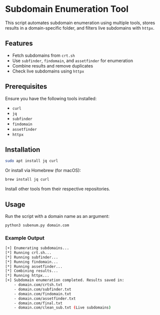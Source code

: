 # Subdomain Enumeration Tool

This script automates subdomain enumeration using multiple tools, stores results in a domain-specific folder, and filters live subdomains with `httpx`.

## Features
- Fetch subdomains from `crt.sh`
- Use `subfinder`, `findomain`, and `assetfinder` for enumeration
- Combine results and remove duplicates
- Check live subdomains using `httpx`

## Prerequisites
Ensure you have the following tools installed:
- `curl`
- `jq`
- `subfinder`
- `findomain`
- `assetfinder`
- `httpx`

## Installation
```sh
sudo apt install jq curl
```
Or install via Homebrew (for macOS):
```sh
brew install jq curl
```
Install other tools from their respective repositories.

## Usage
Run the script with a domain name as an argument:
```sh
python3 subenum.py domain.com
```

### Example Output
```sh
[+] Enumerating subdomains...
[*] Running crt.sh...
[*] Running subfinder...
[*] Running findomain...
[*] Running assetfinder...
[*] Combining results...
[*] Running httpx...
[+] Subdomain enumeration completed. Results saved in:
    - domain.com/crtsh.txt
    - domain.com/subfinder.txt
    - domain.com/findomain.txt
    - domain.com/assetfinder.txt
    - domain.com/final.txt
    - domain.com/clean_sub.txt (Live subdomains)
```
